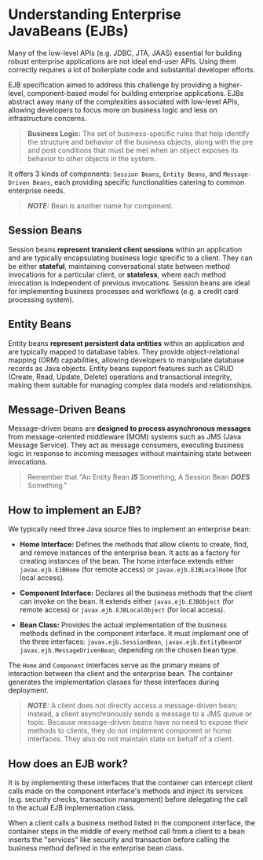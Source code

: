 # Understanding Enterprise JavaBeans (EJBs)

Many of the low-level APIs (e.g. JDBC, JTA, JAAS) essential for building robust enterprise applications are not ideal end-user APIs. Using them correctly requires a lot of boilerplate code and substantial developer efforts.

EJB specification aimed to address this challenge by providing a higher-level, component-based model for building enterprise applications. EJBs abstract away many of the complexities associated with low-level APIs, allowing developers to focus more on business logic and less on infrastructure concerns.

> **Business Logic:** The set of business-specific rules that help identify the structure and behavior of the business objects, along with the pre and post conditions that must be met when an object exposes its behavior to other objects in the system.

It offers 3 kinds of components: `Session Beans`, `Entity Beans`, and `Message-Driven Beans`, each providing specific functionalities catering to common enterprise needs.

> **_NOTE:_** Bean is another name for component.

## Session Beans

Session beans **represent transient client sessions** within an application and are typically encapsulating business logic specific to a client. They can be either **stateful**, maintaining conversational state between method invocations for a particular client, or **stateless**, where each method invocation is independent of previous invocations. Session beans are ideal for implementing business processes and workflows (e.g. a credit card processing system).

## Entity Beans

Entity beans **represent persistent data entities** within an application and are typically mapped to database tables. They provide object-relational mapping (ORM) capabilities, allowing developers to manipulate database records as Java objects. Entity beans support features such as CRUD (Create, Read, Update, Delete) operations and transactional integrity, making them suitable for managing complex data models and relationships.

## Message-Driven Beans

Message-driven beans are **designed to process asynchronous messages** from message-oriented middleware (MOM) systems such as JMS (Java Message Service). They act as message consumers, executing business logic in response to incoming messages without maintaining state between invocations.

> Remember that "An Entity Bean **_IS_** Something, A Session Bean **_DOES_** Something."

## How to implement an EJB?

We typically need three Java source files to implement an enterprise bean:

- **Home Interface:** Defines the methods that allow clients to create, find, and remove instances of the enterprise bean. It acts as a factory for creating instances of the bean. The home interface extends either `javax.ejb.EJBHome` (for remote access) or `javax.ejb.EJBLocalHome` (for local access).

- **Component Interface:** Declares all the business methods that the client can invoke on the bean. It extends either `javax.ejb.EJBObject` (for remote access) or `javax.ejb.EJBLocalObject` (for local access).

- **Bean Class:** Provides the actual implementation of the business methods defined in the component interface. It must implement one of the three interfaces: `javax.ejb.SessionBean`, `javax.ejb.EntityBean`or `javax.ejb.MessageDrivenBean`, depending on the chosen bean type.

The `Home` and `Component` interfaces serve as the primary means of interaction between the client and the enterprise bean. The container generates the implementation classes for these interfaces during deployment.

> **_NOTE:_** A client does not directly access a message-driven bean; instead, a client asynchronously sends a message to a JMS queue or topic. Because message-driven beans have no need to expose their methods to clients, they do not implement component or home interfaces. They also do not maintain state on behalf of a client.

## How does an EJB work?

It is by implementing these interfaces that the container can intercept client calls made on the component interface's methods and inject its services (e.g. security checks, transaction management) before delegating the call to the actual EJB implementation class.

When a client calls a business method listed in the component interface, the container steps in the middle of every method call from a client to a bean inserts the "services" like security and transaction before calling the business method defined in the enterprise bean class.
